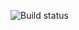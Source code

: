 ![Build status](https://ci.appveyor.com/api/projects/status/yr87xbywmgy5jf02/branch/master?svg=true)